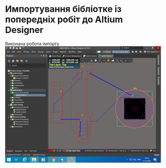 # Импортування бібліотке із попередніх робіт до Altium Designer
 Виконана робота імпорту
 ![5](https://github.com/StatTrakR0/TPCS5/blob/main/Imeges/5.png)
 
 
